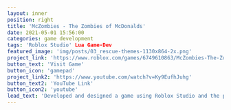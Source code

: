 ```yaml
---
layout: inner
position: right
title: 'McZombies - The Zombies of McDonalds'
date: 2021-05-01 15:56:00
categories: game development
tags: 'Roblox Studio' Lua Game-Dev
featured_image: 'img/posts/03_rescue-themes-1130x864-2x.png'
project_link: 'https://www.roblox.com/games/6749610863/McZombies-The-Zombies-of-McDonalds'
button_text: 'Visit Game'
button_icon: 'gamepad'
project_link2: 'https://www.youtube.com/watch?v=Ky9EufhJuhg'
button_text2: 'YouTube Link'
button_icon2: 'youtube'
lead_text: 'Developed and designed a game using Roblox Studio and the programming language Lua'
---
```

